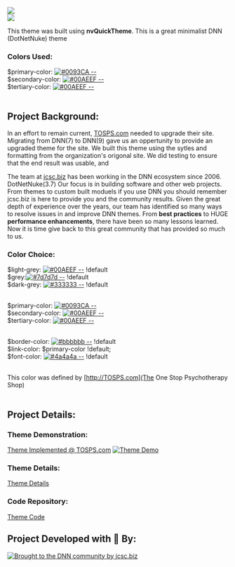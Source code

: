 [![](https://jewettcitysoftwarecorporation.github.io/TOSPS_Theme/img/Badge-18.png)](https://jewettcitysoftwarecorporation.github.io/TOSPS_Theme/index.html) <br /> [![](https://jewettcitysoftwarecorporation.github.io/TOSPS_Theme/img/tosps_logo-t.png)](https://jewettcitysoftwarecorporation.github.io/TOSPS_Theme/ScreenShots.html)  



This theme was built using **nvQuickTheme**.  This is a great minimalist DNN (DotNetNuke) theme

### Colors Used: 
$primary-color: [![#0093CA  --  ](https://www.colorhexa.com/0093CA.png)](https://www.colorhexa.com/0093CA)\
$secondary-color: [![#00AEEF  --  ](https://www.colorhexa.com/00AEEF.png)](https://www.colorhexa.com/00AEEF)\
$tertiary-color: [![#00AEEF  --  ](https://www.colorhexa.com/00AEEF.png)](https://www.colorhexa.com/00AEEF)<br /><br />


## Project Background:
In an effort to remain current, [TOSPS.com](http://TOSPS.com) needed to upgrade their site.  Migrating from DNN(7) to DNN(9) gave us an oppertunity to provide an upgraded theme for the site.  We built this theme using the sytles and formatting from the organization's origonal site.  We did testing to ensure that the end result was usable, and 


The team at [jcsc.biz](http://jcsc.biz) has been working in the DNN ecosystem since 2006. DotNetNuke(3.7)  Our focus is in building software and other web projects.  From themes to custom built moduels if you use DNN you should remember jcsc.biz is here to provide you and the community results.  Given the great depth of experience over the years, our team has identified so many ways to resolve issues in and improve DNN themes.  From **best practices** to HUGE **performance enhancements**, there have been so many lessons learned.  Now it is time give back to this great community that has provided so much to us.

### Color Choice:
$light-grey: [![#00AEEF  --  ](https://www.colorhexa.com/00AEEF.png)](https://www.colorhexa.com/00AEEF) !default \
$grey:[![#7d7d7d  --  ](https://www.colorhexa.com/7d7d7d.png)](https://www.colorhexa.com/7d7d7d) !default \
$dark-grey: [![#333333  --  ](https://www.colorhexa.com/333333.png)](https://www.colorhexa.com/333333) !default <br /><br />

$primary-color: [![#0093CA  --  ](https://www.colorhexa.com/0093CA.png)](https://www.colorhexa.com/0093CA) \
$secondary-color: [![#00AEEF  --  ](https://www.colorhexa.com/00AEEF.png)](https://www.colorhexa.com/00AEEF) \
$tertiary-color: [![#00AEEF  --  ](https://www.colorhexa.com/00AEEF.png)](https://www.colorhexa.com/00AEEF)<br /><br />

$border-color: [![#bbbbbb  --  ](https://www.colorhexa.com/bbbbbb.png)](https://www.colorhexa.com/bbbbbb) !default \
$link-color: $primary-color !default;\
$font-color: [![#4a4a4a  --  ](https://www.colorhexa.com/4a4a4a.png)](https://www.colorhexa.com/4a4a4a) !default \
<br />

This color was defined by [http://TOSPS.com](The One Stop Psychotherapy Shop) 
<br /><br />

## Project Details:
### Theme Demonstration:
[Theme Implemented @ TOSPS.com](http://TOSPS.com) [![Theme Demo](https://jewettcitysoftwarecorporation.github.io/TOSPS_Theme/img/Badge-18.png)](https://TOSPS.com)

### Theme Details:
[Theme Details](https://jewettcitysoftwarecorporation.github.io/TOSPS_Theme/index.html)
 
### Code Repository:
[Theme Code](https://github.com/JewettCitySoftwareCorporation/TOSPS_Theme)
  
  

## Project Developed with &#x1F499; By:

[![Brought to the DNN community by jcsc.biz](http://jcsc.biz/Portals/5/JCSC-R.png)](http://jcsc.biz)
